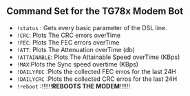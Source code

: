 ## Command Set for the TG78x Modem Bot 

* `!status` : Gets every basic parameter of the DSL line. 
* `!CRC`: Plots The CRC errors overTime
* `!FEC`: Plots The FEC errors overTime
* `!ATT`: Plots The Attenuation overTime (db)
* `!ATTAINABLE`: Plots The Attainable Speed overTime (KBps)
* `!MAX`:Plots the Sync speed overtime (KBps)
* `!DAILYFEC` :Plots the collected FEC erros for the last 24H
* `!DAILYCRC` :Plots the collected CRC erros for the last 24H
* `!reboot` :!!!!!!**REBOOTS THE MODEM**!!!!!!
